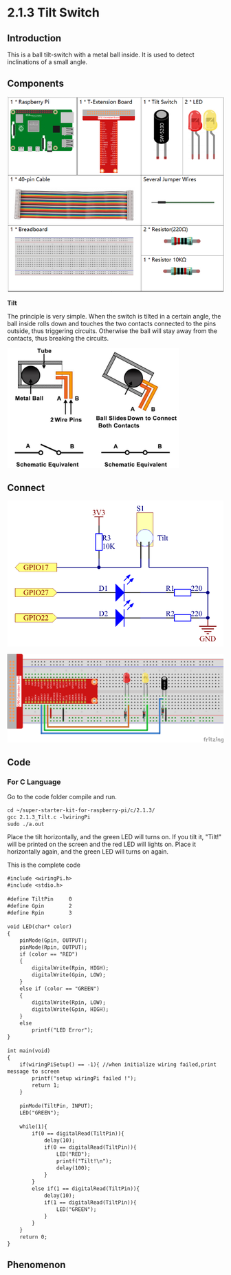 
# 2.1.3 Tilt Switch

## Introduction

This is a ball tilt-switch with a metal ball inside. It is used to detect inclinations of a small angle.

## Components

![](./img/list_2.1.3_tilt_switch.png)

**Tilt**

The principle is very simple. When the switch is tilted in a certain angle, the ball inside rolls down and touches the two contacts connected to the pins outside, thus triggering circuits. Otherwise the ball will stay away from the contacts, thus breaking the circuits.

![](./img/image167.png)

## Connect

![](./img/image308.png)

![](./img/image169.png)

## Code

### For  C  Language

Go to the code folder compile and run.

```
cd ~/super-starter-kit-for-raspberry-pi/c/2.1.3/
gcc 2.1.3_Tilt.c -lwiringPi
sudo ./a.out
```

Place the tilt horizontally, and the green LED will turns on. If you tilt it, "Tilt!" will be printed on the screen and the red LED will lights on. Place it horizontally again, and the green LED will turns on again.

This is the complete code

```
#include <wiringPi.h>
#include <stdio.h>

#define TiltPin     0
#define Gpin        2
#define Rpin        3

void LED(char* color)
{
    pinMode(Gpin, OUTPUT);
    pinMode(Rpin, OUTPUT);
    if (color == "RED")
    {
        digitalWrite(Rpin, HIGH);
        digitalWrite(Gpin, LOW);
    }
    else if (color == "GREEN")
    {
        digitalWrite(Rpin, LOW);
        digitalWrite(Gpin, HIGH);
    }
    else
        printf("LED Error");
}

int main(void)
{
    if(wiringPiSetup() == -1){ //when initialize wiring failed,print message to screen
        printf("setup wiringPi failed !");
        return 1;
    }

    pinMode(TiltPin, INPUT);
    LED("GREEN");

    while(1){
        if(0 == digitalRead(TiltPin)){
            delay(10);
            if(0 == digitalRead(TiltPin)){
                LED("RED");
                printf("Tilt!\n");
                delay(100);
            }
        }
        else if(1 == digitalRead(TiltPin)){
            delay(10);
            if(1 == digitalRead(TiltPin)){
                LED("GREEN");
            }
        }
    }
    return 0;
}
```

## Phenomenon
